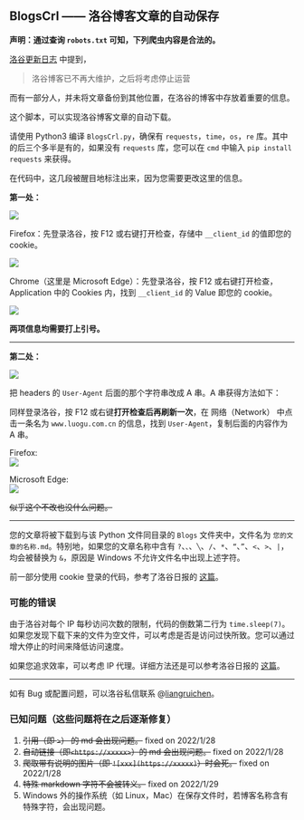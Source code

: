 ## BlogsCrl —— 洛谷博客文章的自动保存

**声明：通过查询 `robots.txt` 可知，下列爬虫内容是合法的。**  

[洛谷更新日志](https://www.luogu.com.cn/discuss/223773) 中提到，

> 洛谷博客已不再大维护，之后将考虑停止运营

而有一部分人，并未将文章备份到其他位置，在洛谷的博客中存放着重要的信息。

这个脚本，可以实现洛谷博客文章的自动下载。

请使用 Python3 编译 `BlogsCrl.py`，确保有 `requests`，`time`，`os`，`re` 库。其中的后三个多半是有的，如果没有 `requests` 库，您可以在 `cmd` 中输入 `pip install requests` 来获得。

在代码中，这几段被醒目地标注出来，因为您需要更改这里的信息。

**第一处：**

![](https://s4.ax1x.com/2022/01/27/7XdRTU.png)

Firefox：先登录洛谷，按 F12 或右键打开检查，存储中 `__client_id` 的值即您的 cookie。

![](https://s4.ax1x.com/2022/01/27/7XwOuq.png)

Chrome（这里是 Microsoft Edge）：先登录洛谷，按 F12 或右键打开检查，Application 中的 Cookies 内，找到  `__client_id` 的 Value 即您的 cookie。

![](https://s4.ax1x.com/2022/01/29/HSOS8P.png)

**两项信息均需要打上引号。**

-----

**第二处：**

![](https://s4.ax1x.com/2022/01/27/7XIZ60.png)

把 headers 的 `User-Agent` 后面的那个字符串改成 A 串。A 串获得方法如下：

同样登录洛谷，按 F12 或右键**打开检查后再刷新一次**，在 网络（Network） 中点击一条名为 `www.luogu.com.cn` 的信息，找到 `User-Agent`，复制后面的内容作为 A 串。

Firefox:  
![](https://s4.ax1x.com/2022/01/27/7X2RJ0.png)

Microsoft Edge:  
![](https://s4.ax1x.com/2022/01/29/HSjwAH.png)

~~似乎这个不改也没什么问题。~~

------

您的文章将被下载到与该 Python 文件同目录的 `Blogs` 文件夹中，文件名为 `您的文章的名称.md`。特别地，如果您的文章名称中含有 `?`、`、`、`╲`、`/`、`*`、`“`、`”`、`<`、`>`、`|`，均会被替换为 `&`，原因是 Windows 不允许文件名中出现上述字符。


前一部分使用 cookie 登录的代码，参考了洛谷日报的 [这篇](https://www.luogu.com.cn/blog/12cow/python)。

### 可能的错误

由于洛谷对每个 IP 每秒访问次数的限制，代码的倒数第二行为 `time.sleep(7)`。如果您发现下载下来的文件为空文件，可以考虑是否是访问过快所致。您可以通过增大停止的时间来降低访问速度。

如果您追求效率，可以考虑 IP 代理。详细方法还是可以参考洛谷日报的 [这篇](https://www.luogu.com.cn/blog/12cow/python)。

------

如有 Bug 或配置问题，可以洛谷私信联系 @[liangruichen](https://www.luogu.com.cn/user/409236)。

### 已知问题（这些问题将在之后逐渐修复）

1. ~~引用（即 `>`） 的 md 会出现问题。~~ fixed on 2022/1/28
2. ~~自动链接（即`<https://xxxxx>`）的 md 会出现问题。~~ fixed on 2022/1/28
3. ~~爬取带有说明的图片（即 `![xxx](https://xxxxx)`）时会死。~~ fixed on 2022/1/28
4. ~~特殊 markdown 字符不会被转义。~~ fixed on 2022/1/29
5. Windows 外的操作系统（如 Linux，Mac）在保存文件时，若博客名称含有特殊字符，会出现问题。
